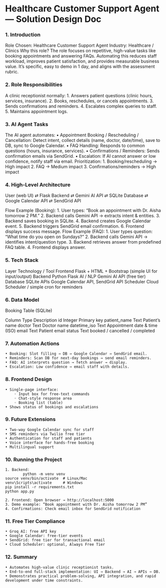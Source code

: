 # Healthcare Customer Support Agent — Solution Design Doc
### 1. Introduction


Role Chosen: Healthcare Customer Support Agent
Industry: Healthcare / Clinics
Why this role?
The role focuses on repetitive, high-value tasks like booking appointments and answering FAQs. Automating this reduces staff workload, improves patient satisfaction, and provides measurable business value. It’s specific, easy to demo in 1 day, and aligns with the assessment rubric.


### 2. Role Responsibilities
A clinic receptionist normally:
    1. Answers patient questions (clinic hours, services, insurance).
    2. Books, reschedules, or cancels appointments.
    3. Sends confirmations and reminders.
    4. Escalates complex queries to staff.
    5. Maintains appointment logs.


### 3. AI Agent Tasks
The AI agent automates:
    • Appointment Booking / Rescheduling / Cancellation: Detect intent, collect details (name, doctor, date/time), save to DB, sync to Google Calendar.
    • FAQ Handling: Responds to common questions (hours, insurance, services).
    • Confirmations / Reminders: Sends confirmation emails via SendGrid.
    • Escalation: If AI cannot answer or low confidence, notify staff via email.
Prioritization:
    1. Booking/rescheduling → High impact
    2. FAQ → Medium impact
    3. Confirmations/reminders → High impact

### 4. High-Level Architecture
User (web UI)  ⇄  Flask Backend  ⇄  Gemini AI API
                                ⇄  SQLite Database
                                ⇄  Google Calendar API
                                ⇄  SendGrid API

Flow Example (Booking):
    1. User types: “Book an appointment with Dr. Aisha tomorrow 2 PM.”
    2. Backend calls Gemini API → extracts intent & entities.
    3. Backend saves booking in SQLite.
    4. Backend creates Google Calendar event.
    5. Backend triggers SendGrid email confirmation.
    6. Frontend displays success message.
Flow Example (FAQ):
    1. User types question: “What time do you open on Sundays?”
    2. Backend calls Gemini API → identifies intent/question type.
    3. Backend retrieves answer from predefined FAQ table.
    4. Frontend displays answer.
       
### 5. Tech Stack


Layer
Technology / Tool
Frontend
Flask + HTML + Bootstrap (simple UI for input/output)
Backend
Python Flask
AI / NLP
Gemini AI API (free tier)
Database
SQLite
APIs
Google Calendar API, SendGrid API
Scheduler
Cloud Scheduler / simple cron for reminders




### 6. Data Model
Booking Table (SQLite)


Column         Type        Description
id             Integer     Primary key
patient_name   Text        Patient’s name
doctor         Text        Doctor name
datetime_iso   Text        Appointment date & time (ISO)
email          Text        Patient email
status         Text        booked / cancelled / completed



### 7. Automation Actions
    • Booking: Slot filling → DB → Google Calendar → SendGrid email.
    • Reminders: Scan DB for next-day bookings → send email reminders.
    • FAQ: AI interprets question → fetch answer → display.
    • Escalation: Low confidence → email staff with details.
### 8. Frontend Design
    • Single-page interface:
        ◦ Input box for free-text commands
        ◦ Chat-style response area
        ◦ Booking list (table)
    • Shows status of bookings and escalations

### 9. Future Extensions
    • Two-way Google Calendar sync for staff
    • SMS reminders via Twilio free tier
    • Authentication for staff and patients
    • Voice interface for hands-free booking
    • Multilingual support
      
### 10. Running the Project
    1. Backend:
            python -m venv venv
	source venv/bin/activate  # Linux/Mac
	venv\Scripts\activate     # Windows
	pip install -r requirements.txt
	python app.py

    2. Frontend: Open browser → http://localhost:5000
    3. Demo example: “Book appointment with Dr. Aisha tomorrow 2 PM”
    4. Confirmations: Check email inbox for SendGrid notification
       
### 11. Free Tier Compliance
    • Groq AI: free API key 
    • Google Calendar: free-tier events
    • SendGrid: free tier for transactional email
    • Cloud Scheduler: optional, Always Free Tier


### 12. Summary
    • Automates high-value clinic receptionist tasks.
    • End-to-end full-stack implementation: UI → Backend → AI → APIs → DB.
    • Demonstrates practical problem-solving, API integration, and rapid development under time constraints.
